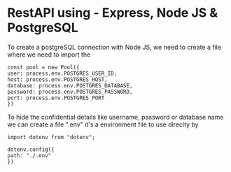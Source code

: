 # RestAPI using - Express, Node JS & PostgreSQL

To create a postgreSQL connection with Node JS, we need to create a file where we need to import the 
```
const pool = new Pool({
user: process.env.POSTGRES_USER_ID,
host: process.env.POSTGRES_HOST,
database: process.env.POSTGRES_DATABASE,
password: process.env.POSTGRES_PASSWORD,
port: process.env.POSTGRES_PORT
})
```
To hide the confidential details like username, password or database name we can create a file ".env" it's a environment file to use direclty by 
```
import dotenv from "dotenv";

dotenv.config({
path: "./.env"
})
```
